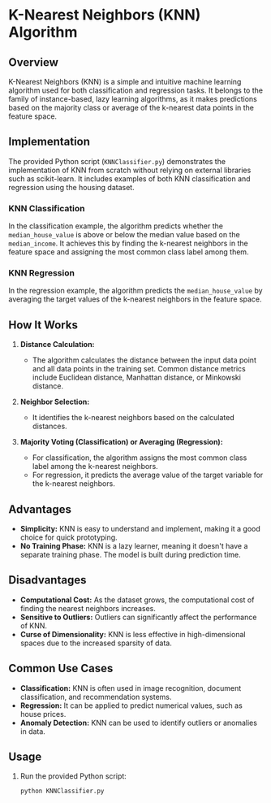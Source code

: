 # K-Nearest Neighbors (KNN) Algorithm

## Overview

K-Nearest Neighbors (KNN) is a simple and intuitive machine learning algorithm used for both classification and regression tasks. It belongs to the family of instance-based, lazy learning algorithms, as it makes predictions based on the majority class or average of the k-nearest data points in the feature space.

## Implementation

The provided Python script (`KNNClassifier.py`) demonstrates the implementation of KNN from scratch without relying on external libraries such as scikit-learn. It includes examples of both KNN classification and regression using the housing dataset.

### KNN Classification

In the classification example, the algorithm predicts whether the `median_house_value` is above or below the median value based on the `median_income`. It achieves this by finding the k-nearest neighbors in the feature space and assigning the most common class label among them.

### KNN Regression

In the regression example, the algorithm predicts the `median_house_value` by averaging the target values of the k-nearest neighbors in the feature space.

## How It Works

1. **Distance Calculation:**
   - The algorithm calculates the distance between the input data point and all data points in the training set. Common distance metrics include Euclidean distance, Manhattan distance, or Minkowski distance.

2. **Neighbor Selection:**
   - It identifies the k-nearest neighbors based on the calculated distances.

3. **Majority Voting (Classification) or Averaging (Regression):**
   - For classification, the algorithm assigns the most common class label among the k-nearest neighbors.
   - For regression, it predicts the average value of the target variable for the k-nearest neighbors.

## Advantages

- **Simplicity:** KNN is easy to understand and implement, making it a good choice for quick prototyping.
- **No Training Phase:** KNN is a lazy learner, meaning it doesn't have a separate training phase. The model is built during prediction time.

## Disadvantages

- **Computational Cost:** As the dataset grows, the computational cost of finding the nearest neighbors increases.
- **Sensitive to Outliers:** Outliers can significantly affect the performance of KNN.
- **Curse of Dimensionality:** KNN is less effective in high-dimensional spaces due to the increased sparsity of data.

## Common Use Cases

- **Classification:** KNN is often used in image recognition, document classification, and recommendation systems.
- **Regression:** It can be applied to predict numerical values, such as house prices.
- **Anomaly Detection:** KNN can be used to identify outliers or anomalies in data.

## Usage

1. Run the provided Python script:
   ```bash
   python KNNClassifier.py
